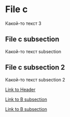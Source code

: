 # File c

Какой-то текст 3

## File c subsection

Какой-то текст subsection

## File c subsection 2

Какой-то текст subsection 2

[Link to Header](#c.md:file-c-subsection)

[Link to B subsection](#b.md:file-b-subsection)

[Link to B subsection](#b.md)
